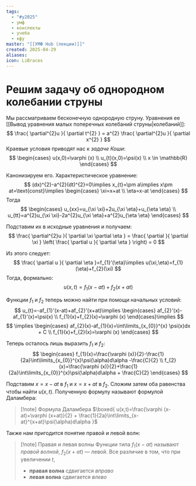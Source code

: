 ```yaml
---
tags:
  - "#y2025"
  - умф
  - конспекты
  - учеба
  - кфу
master: "[[УМФ Hub (лекции)]]"
created: 2025-04-29
aliases: 
icon: LiBraces
---
```


# Решим задачу об однородном колебании струны
Мы рассматриваем бесконечную однородную струну. Уравнения ее [[Вывод yравнения малых поперечных колебаний струны|колебаний]]:
$$
\frac{ \partial^{2}u }{ \partial t^{2} } = a^{2} \frac{ \partial^{2}u }{ \partial x^{2} } 
$$
Краевые условия приводят нас к *задаче Коши*:
$$
\begin{cases}
u(x,0)=\varphi (x) \\
u_{t}(x,0)=\psi(x) \\
x \in \mathbb{R}
\end{cases}
$$

Канонизируем его. Характеристическое уравнение:
$$
(dx)^{2}-a^{2}(dt)^{2}=0\implies x_{t}=\pm a\implies x\pm at=\text{const}\implies \begin{cases}
\xi=x+at \\
\eta=x-at
\end{cases}
$$
Тогда
$$
\begin{cases}
u_{xx}=u_{\xi \xi}+2u_{\xi \eta}+u_{\eta \eta} \\
u_{tt}=a^{2}u_{\xi \xi}-2a^{2}u_{\xi \eta}+a^{2}u_{\eta \eta}
\end{cases}
$$

Подставим их в исходные уравнения и получаем:
$$
\frac{ \partial^{2}u }{ \partial \xi \partial \eta } = \frac{ \partial  }{ \partial \xi } \left( \frac{ \partial u }{ \partial \eta } \right)  = 0
$$

Из этого следует:
$$
\frac{ \partial u }{ \partial \eta }=f_{1}'(\eta)\implies u(\xi,\eta)=f_{1}(\eta)+f_{2}(\xi)
$$
Тогда, формально:
$$
u(x,t)=f_{1}(x-at)+f_{2}(x+at)
$$

Функции $f_{1}$ и $f_{2}$ теперь можно найти при помощи начальных условий:
$$
u_{t}=-af_{1}'(x-at)+af_{2}'(x+at)\implies \begin{cases}
af_{2}'(x)-af_{1}'(x)=\psi(x) \\
f_{1}(x)+f_{2}(x)=\varphi (x)
\end{cases}\implies 
$$
$$
\implies \begin{cases}
af_{2}(x)-af_{1}(x)=\int\limits_{x_{0}}^{x} \psi(x)dx + C \\
f_{1}(x)+f_{2}(x)=\varphi (x)
\end{cases}
$$

Теперь осталось лишь выразить $f_{1}$ и $f_{2}$:
$$
\begin{cases} 
f_{1}(x)=\frac{\varphi (x)}{2}-\frac{1}{2a}\int\limits_{x_{0}}^{x}\psi(\alpha)d\alpha -\frac{C}{2} \\
f_{2}(x)=\frac{\varphi (x)}{2}+\frac{1}{2a}\int\limits_{x_{0}}^{x}\psi(\alpha)d\alpha + \frac{C}{2}
\end{cases}
$$

Подставим $x=x-at$ в $f_{1}$ и $x=x+at$ в $f_{2}$. Сложим затем оба равенства чтобы найти $u(x,t)$. Полученную формулу называют формулой Даламбера:
> [!note] Формула Даламбера
> $\boxed{ u(x,t)=\frac{\varphi (x-at)+\varphi (x+at)}{2} + \frac{1}{2a}\int\limits_{x-at}^{x+at}\psi(\alpha)d\alpha }$

Также нам пригодится понятие правой и левой волн:
> [!note] Правая и левая волны
> Функции типа $f_{1}(x-at)$ называют *правой волной*, $f_{2}(x+at)$ — левой. Все различие в том, что при увеличении $t$,
> - **правая волна** сдвигается *вправо*
> - **левая волна** сдвигается *влево*